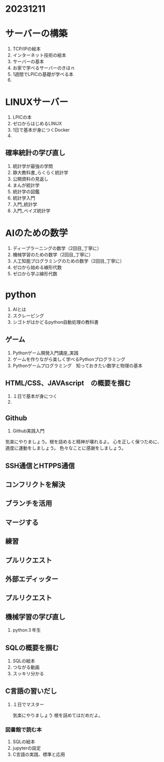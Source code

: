 # 20231211

# サーバーの構築 
1. TCP/IPの絵本
2. インターネット技術の絵本
3. サーバーの基本
4. お家で学べるサーバーのきほｎ
5. 1週間でLPICの基礎が学べる本
6. 

# LINUXサーバー
1. LPICの本
2. ゼロからはじめるLINUX
3. 1日で基本が身につくDocker
4. 

## 確率統計の学び直し
1. 統計学が最強の学問
2. 静大教科書_らくらく統計学
3. 公開資料の見返し
4. まんが統計学
5. 統計学の図鑑
6. 統計学入門
7. 入門_統計学
8. 入門_ベイズ統計学

# AIのための数学 
1. ディープラーニングの数学（2回目_丁寧に）
2. 機械学習のための数学（2回目_丁寧に）
3. 人工知能プログラミングのための数学（2回目_丁寧に）
4. ゼロから始める線形代数
5. ゼロから学ぶ線形代数

# python
1. AIとは
2. スクレーピング
3. シゴトがはかどるpython自動処理の教科書

## ゲーム
1. Pythonゲーム開発入門講座_実践
2. ゲームを作りながら楽しく学べるPythonプログラミング
3. Pythonゲームプログラミング　知っておきたい数学と物理の基本

## HTML/CSS、JAVAscript　の概要を掴む
1. １日で基本が身につく
2. 

## Github
1. Github実践入門


<p>気楽にやりましょう。根を詰めると精神が壊れるよ。
心を正しく保つために、適度に運動をしましょう。
色々なことに感謝をしましょう。</p>



## SSH通信とHTPPS通信
## コンフリクトを解決
## ブランチを活用
## マージする
## 練習
## プルリクエスト
## 外部エディッター
## プルリクエスト 

## 機械学習の学び直し
1. python３年生

## SQLの概要を掴む
1. SQLの絵本
2. つながる動画
3. スッキリ分かる

## C言語の習いだし
1. １日でマスター

   <p>気楽にやりましょう
   根を詰めてはだめだよ。</p>
   
### 図書館で読む本
 1. SQLの絵本
 1. jupyterの設定
 1. C言語の実践、標準と応用

